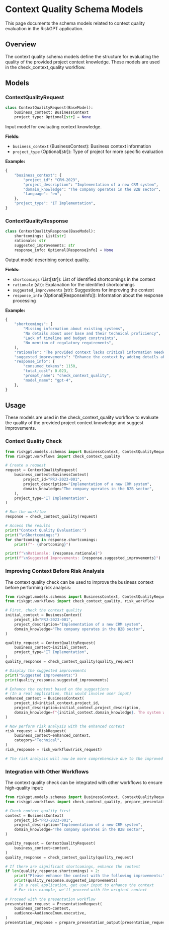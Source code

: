 # Context Quality Schema Models

This page documents the schema models related to context quality evaluation in the RiskGPT application.

## Overview

The context quality schema models define the structure for evaluating the quality of the provided project context knowledge. These models are used in the check_context_quality workflow.

## Models

### ContextQualityRequest

```python
class ContextQualityRequest(BaseModel):
    business_context: BusinessContext
    project_type: Optional[str] = None
```

Input model for evaluating context knowledge.

**Fields:**
- `business_context` (BusinessContext): Business context information
- `project_type` (Optional[str]): Type of project for more specific evaluation

**Example:**
```python
{
    "business_context": {
        "project_id": "CRM-2023",
        "project_description": "Implementation of a new CRM system",
        "domain_knowledge": "The company operates in the B2B sector",
        "language": "en",
    },
    "project_type": "IT Implementation",
}
```

### ContextQualityResponse

```python
class ContextQualityResponse(BaseModel):
    shortcomings: List[str]
    rationale: str
    suggested_improvements: str
    response_info: Optional[ResponseInfo] = None
```

Output model describing context quality.

**Fields:**
- `shortcomings` (List[str]): List of identified shortcomings in the context
- `rationale` (str): Explanation for the identified shortcomings
- `suggested_improvements` (str): Suggestions for improving the context
- `response_info` (Optional[ResponseInfo]): Information about the response processing

**Example:**
```python
{
    "shortcomings": [
        "Missing information about existing systems",
        "No details about user base and their technical proficiency",
        "Lack of timeline and budget constraints",
        "No mention of regulatory requirements",
    ],
    "rationale": "The provided context lacks critical information needed for a comprehensive risk assessment of a CRM implementation project. Information about existing systems is essential for identifying integration risks, while understanding the user base helps assess adoption risks.",
    "suggested_improvements": "Enhance the context by adding details about existing systems that will integrate with the new CRM, describe the user base and their technical proficiency, specify timeline and budget constraints, and outline any regulatory requirements that may impact the implementation.",
    "response_info": {
        "consumed_tokens": 1150,
        "total_cost": 0.023,
        "prompt_name": "check_context_quality",
        "model_name": "gpt-4",
    },
}
```

## Usage

These models are used in the check_context_quality workflow to evaluate the quality of the provided project context knowledge and suggest improvements.

### Context Quality Check

```python
from riskgpt.models.schemas import BusinessContext, ContextQualityRequest
from riskgpt.workflows import check_context_quality

# Create a request
request = ContextQualityRequest(
    business_context=BusinessContext(
        project_id="PRJ-2023-001",
        project_description="Implementation of a new CRM system",
        domain_knowledge="The company operates in the B2B sector",
    ),
    project_type="IT Implementation",
)

# Run the workflow
response = check_context_quality(request)

# Access the results
print("Context Quality Evaluation:")
print("\nShortcomings:")
for shortcoming in response.shortcomings:
    print(f"- {shortcoming}")

print(f"\nRationale: {response.rationale}")
print(f"\nSuggested Improvements: {response.suggested_improvements}")
```

### Improving Context Before Risk Analysis

The context quality check can be used to improve the business context before performing risk analysis:

```python
from riskgpt.models.schemas import BusinessContext, ContextQualityRequest, RiskRequest
from riskgpt.workflows import check_context_quality, risk_workflow

# First, check the context quality
initial_context = BusinessContext(
    project_id="PRJ-2023-001",
    project_description="Implementation of a new CRM system",
    domain_knowledge="The company operates in the B2B sector",
)

quality_request = ContextQualityRequest(
    business_context=initial_context,
    project_type="IT Implementation",
)
quality_response = check_context_quality(quality_request)

# Display the suggested improvements
print("Suggested Improvements:")
print(quality_response.suggested_improvements)

# Enhance the context based on the suggestions
# (In a real application, this would involve user input)
enhanced_context = BusinessContext(
    project_id=initial_context.project_id,
    project_description=initial_context.project_description,
    domain_knowledge=f"{initial_context.domain_knowledge}. The system will integrate with existing ERP and billing systems. Users have varying levels of technical proficiency. The project has a 6-month timeline and a budget of $500,000. The company must comply with GDPR and industry-specific regulations.",
)

# Now perform risk analysis with the enhanced context
risk_request = RiskRequest(
    business_context=enhanced_context,
    category="Technical",
)
risk_response = risk_workflow(risk_request)

# The risk analysis will now be more comprehensive due to the improved context
```

### Integration with Other Workflows

The context quality check can be integrated with other workflows to ensure high-quality input:

```python
from riskgpt.models.schemas import BusinessContext, ContextQualityRequest, PresentationRequest, AudienceEnum
from riskgpt.workflows import check_context_quality, prepare_presentation_output

# Check context quality first
context = BusinessContext(
    project_id="PRJ-2023-001",
    project_description="Implementation of a new CRM system",
    domain_knowledge="The company operates in the B2B sector",
)

quality_request = ContextQualityRequest(
    business_context=context,
)
quality_response = check_context_quality(quality_request)

# If there are significant shortcomings, enhance the context
if len(quality_response.shortcomings) > 2:
    print("Please enhance the context with the following improvements:")
    print(quality_response.suggested_improvements)
    # In a real application, get user input to enhance the context
    # For this example, we'll proceed with the original context
    
# Proceed with the presentation workflow
presentation_request = PresentationRequest(
    business_context=context,
    audience=AudienceEnum.executive,
)
presentation_response = prepare_presentation_output(presentation_request)
```